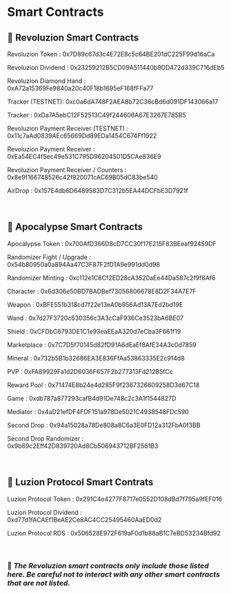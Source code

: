 # Smart Contracts

## &#x1F4D7; Revoluzion Smart Contracts

Revoluzion Token : 0x7D89c67d3c4E72E8c5c64BE201dC225F99d16aCa

Revoluzion Dividend : 0x23259212B5CD09A511440b9DD472d339C716dEb5

Revoluzion Diamond Hand : 0xA72a15369Fe9840a20c40F18b1695eF168fFFa77

Tracker (TESTNET): 0xc0a6dA748F2AEA8b72C36cBd6d091DF143066a17

Tracker : 0xDa7A5ebC12F52513C49f244606A67E3267E785B5

Revoluzion Payment Receiver (TESTNET) : 0x11c7aAd0839AEc65669Dd89EDa1454C674Ff1922

Revoluzion Payment Receiver : 0xEa54EC4f5ec49e531C795D96204501D5CAe836E9

Revoluzion Payment Receiver / Counters : 0x8e9f166748526c42f920071cAC69B05dC83be540

AirDrop : 0x157E4db6D6489583D7C312b5EA44DCFbE3D7921f
</br>
</br>
</br>
## &#x1F4D7; Apocalypse Smart Contracts

Apocalypse Token : 0x700AfD366D8cD7CC30f17E215F83BEeaf92459DF

Randomizer Fight / Upgrade : 0x54b80950a0a894Aa47C3F87F2fD1A9e991dd0d98

Randomizer Minting : 0xc112e1C8Cf2ED28cA3520aEe44Da587c2f9f6Af6

Character	 : 0x6d306e50BD7BADBef73056806678E8D2F34A7E7F

Weapon : 0xBFE551b318cd7f22e13eA0b956Ad13A7Ed2bd19E

Wand : 0x7d27F3720c630356c3A3cCaF936Ce3523bA6BE07

Shield : 0xCFDbC6793DE1C1e93eaEEaA320d7eCba3F661f19

Marketplace : 0x7C7D5f70145d82fD91A6dEaEf8AfE34A3c0d7859

Mineral : 0x732b5B1b32686EA3E836FfAa53863335E2c914d8

PVP : 0xFA89929Fa1d2D6036F657F2b277313Fd212B5fCc

Reward Pool : 0x71474E8b24e4d285F9f2367326609258D3d67C18

Game : 0xdb787a877293cafB4d91De748c2c3A1f1544827D

Mediator : 0x4aD21efDF4FDF151a978De5021C4938548FDc590

Second Drop : 0x94a15028a78De808a8C6a3E0FD12a312FbA0f3BB

Second Drop Randomizer : 0x9b69c2Eff42D839720Ad8Cb506943712BF2561B3
</br>
</br>
</br>
## &#x1F4D7; Luzion Protocol Smart Contrats

Luzion Protocol Token : 0x291C4e4277F8717e0552D108dBd7f795a9fEF016

Luzion Protocol Dividend : 0xd77d1fACAEf1BeAE2Ce8AC4CC25495460AaED0d2

Luzion Protocol RDS : 0x506528E972F619aF0d1b88aB1C7eBD53234Bfd92
</br>
</br>
</br>
### &#x1F534; <i>The Revoluzion smart contracts only include those listed here. Be careful not to interact with any other smart contracts that are not listed.</i>
